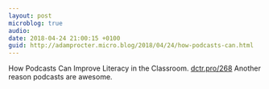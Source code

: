 ```yaml
---
layout: post
microblog: true
audio: 
date: 2018-04-24 21:00:15 +0100
guid: http://adamprocter.micro.blog/2018/04/24/how-podcasts-can.html
---
```

How Podcasts Can Improve Literacy in the Classroom. [dctr.pro/268](http://dctr.pro/268) Another reason podcasts are awesome. 
